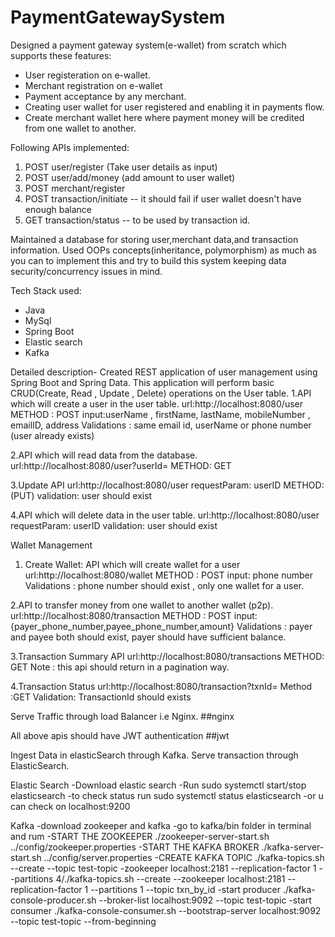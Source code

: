 # PaymentGatewaySystem

Designed a payment gateway system(e-wallet) from scratch which supports these features:

- User registeration on e-wallet.
- Merchant registration on e-wallet
- Payment acceptance by any merchant. 
- Creating user wallet for user registered and enabling it in payments flow.
- Create merchant wallet here where payment money will be credited from one wallet to another.

Following APIs implemented:
1) POST user/register (Take user details as input)
2) POST user/add/money (add amount to user wallet)
3) POST merchant/register
4) POST transaction/initiate -- it should fail if user wallet doesn't have enough balance
5) GET transaction/status -- to be used by transaction id.

Maintained a database for storing user,merchant data,and transaction information.
Used OOPs concepts(inheritance, polymorphism) as much as you can to implement this and try to build this system keeping data security/concurrency issues in mind.

Tech Stack used:
- Java
- MySql
- Spring Boot
- Elastic search
- Kafka


Detailed description-
Created REST application of user management using Spring Boot and Spring Data. This application will perform basic CRUD(Create, Read , Update , Delete) operations on the User table.
1.API which will create a user in the user table.
url:http://localhost:8080/user
METHOD : POST
input:userName , firstName, lastName, mobileNumber , emailID, address
Validations : same email id, userName or phone number (user already exists)

2.API which will read data from the database.
url:http://localhost:8080/user?userId=<userID>
METHOD: GET

3.Update API
url:http://localhost:8080/user
requestParam: userID
METHOD:(PUT)
validation: user should exist

4.API which will delete data in the user table.
url:http://localhost:8080/user
requestParam: userID
validation: user should exist


Wallet Management
1. Create Wallet: API which will create wallet for a user
url:http://localhost:8080/wallet
METHOD : POST
input: phone number
Validations : phone number should exist , only one wallet for a user.

2.API to transfer money from one wallet to another wallet (p2p).
url:http://localhost:8080/transaction
METHOD : POST
input:{payer_phone_number,payee_phone_number,amount}
Validations : payer and payee both should exist, payer should have sufficient balance.

3.Transaction Summary API
url:http://localhost:8080/transactions
METHOD: GET
Note : this api should return in a pagination way.

4.Transaction Status
url:http://localhost:8080/transaction?txnId=<txnID>
Method :GET
Validation: TransactionId should exists

Serve Traffic through load Balancer i.e Nginx.
##nginx

All above apis should have JWT authentication
##jwt


Ingest Data in elasticSearch through Kafka.
Serve transaction through ElasticSearch.

Elastic Search
-Download elastic search
-Run sudo systemctl start/stop elasticsearch
-to check status run sudo systemctl status elasticsearch
-or u can check on localhost:9200

Kafka
-download zookeeper and kafka
-go to kafka/bin folder in terminal and rum
-START THE ZOOKEEPER
./zookeeper-server-start.sh ../config/zookeeper.properties
-START THE KAFKA BROKER
./kafka-server-start.sh ../config/server.properties
-CREATE KAFKA TOPIC
./kafka-topics.sh --create --topic test-topic -zookeeper localhost:2181 --replication-factor 1 --partitions 4/./kafka-topics.sh --create --zookeeper localhost:2181 --replication-factor 1 --partitions 1 --topic txn_by_id
-start producer
./kafka-console-producer.sh --broker-list localhost:9092 --topic test-topic
-start consumer
./kafka-console-consumer.sh --bootstrap-server localhost:9092 --topic test-topic --from-beginning

